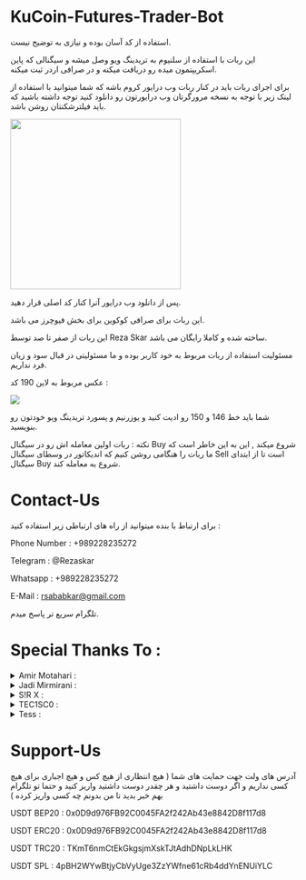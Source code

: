 # KuCoin-Futures-Trader-Bot
استفاده از کد آسان بوده و نیازی به توضیح نیست.

این ربات با استفاده از سلنیوم به تریدینگ ویو وصل میشه و سیگنالی که پاین اسکریپتمون میده رو دریافت میکنه و در صرافی اردر ثبت میکنه.

برای اجرای ربات باید در کنار ربات وب درایور کروم باشه که شما میتوانید با استفاده از لینک زیر با توجه به نسخه مرورگرتان وب درایورتون رو دانلود کنید توجه داشته باشید که باید فیلترشکنتان روشن باشد.

[<img src="https://github.com/Reza-Skar/Crypto-Trader-Bot/raw/main/images/Button.png" width="300"/>](https://chromedriver.chromium.org/downloads)

پس از دانلود وب درایور آنرا کنار کد اصلی قرار دهید.

این ربات برای صرافی کوکوین برای بخش فیوچرز می باشد.

این ربات از صفر تا صد توسط Reza Skar ساخته شده و کاملا رایگان می باشد.

مسئولیت استفاده از ربات مربوط به خود کاربر بوده و ما مسئولیتی در قبال سود و زیان فرد نداریم.

عکس مربوط به لاین 190 کد :

<img src="https://github.com/Reza-Skar/Crypto-Trader-Bot/raw/main/images/1.png"/>

شما باید خط 146 و 150 رو ادیت کنید و یوزرنیم و پسورد تریدینگ ویو خودتون رو بنویسید.

نکته : ربات اولین معامله اش رو در سیگنال Buy شروع میکند , این به این خاطر است که ما ربات را هنگامی روشن کنیم که اندیکاتور در وسطای سیگنال Sell است تا از ابتدای سیگنال Buy شروع به معامله کند.

# Contact-Us
برای ارتباط با بنده میتوانید از راه های ارتباطی زیر استفاده کنید :

Phone Number : +989228235272

Telegram : @Rezaskar

Whatsapp : +989228235272

E-Mail : rsababkar@gmail.com

تلگرام سریع تر پاسخ میدم.


# Special Thanks To :
<details> 
  <summary>Amir Motahari :</summary>
   YouTube : Amir Motahari
</details>
<details> 
  <summary>Jadi Mirmirani :</summary>
   YouTube : Jadi Mirmirani
</details>
<details> 
  <summary>S!R X :</summary>
   Telegram : @General_Alpha
</details>
<details> 
  <summary>TEC1SC0 :</summary>
   Discord : @T E C 1 S C 0#4508
</details>
<details> 
  <summary>Tess :</summary>
   Discord : @Tess#5806
</details>


# Support-Us
آدرس های ولت جهت حمایت های شما ( هیچ انتظاری از هیچ کس و هیچ اجباری برای هیچ کسی نداریم و اگر دوست داشتید  و هر چقدر دوست داشتید واریز کنید و حتما تو تلگرام بهم خبر بدید تا من بدونم چه کسی واریز کرده )

USDT BEP20 : 0x0D9d976FB92C0045FA2f242Ab43e8842D8f117d8

USDT ERC20 : 0x0D9d976FB92C0045FA2f242Ab43e8842D8f117d8

USDT TRC20 : TKmT6nmCtEkGkgsjmXskTJtAdhDNpLkLHK

USDT SPL : 4pBH2WYwBtjyCbVyUge3ZzYWfne61cRb4ddYnENUiYLC
